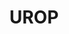 ---
layout: page
title: UROP
description: As a part of the Undergraduate Research Opportunities Program, I worked in MIT's Aerospace Controls Laboratory, implementing autonomous driving policies in Python for robot navigation in social environments, such as the dynamic window approach and a social forces-based policy.
importance: 1
category: College
---
